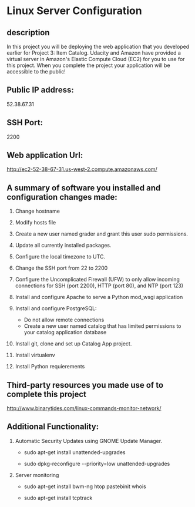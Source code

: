Linux Server Configuration
==========================

description
-----------

In this project you will be deploying the web application that you developed earlier for Project 3: Item Catalog. Udacity and Amazon have provided a virtual server in Amazon's Elastic Compute Cloud (EC2) for you to use for this project. When you complete the project your application will be accessible to the public!

Public IP address: 
-----------------
52.38.67.31

SSH Port:
--------
2200

Web application Url:
-------------------
http://ec2-52-38-67-31.us-west-2.compute.amazonaws.com/

A summary of software you installed and configuration changes made:
------------------------------------------------------------------
1) Change hostname

2) Modify hosts file

3) Create a new user named grader and grant this user sudo permissions.

4) Update all currently installed packages.

5) Configure the local timezone to UTC.

6) Change the SSH port from 22 to 2200

7) Configure the Uncomplicated Firewall (UFW) to only allow incoming connections for SSH (port 2200), HTTP (port 80), and NTP (port 123)

8) Install and configure Apache to serve a Python mod_wsgi application

9) Install and configure PostgreSQL:
   * Do not allow remote connections
   * Create a new user named catalog that has limited permissions to your catalog application database

10) Install git, clone and set up Catalog App project.

11) Install virtualenv

12) Install Python requierements

Third-party resources you made use of to complete this project
--------------------------------------------------------------
http://www.binarytides.com/linux-commands-monitor-network/


Additional Functionality:
------------------------

1) Automatic Security Updates using GNOME Update Manager.

   * sudo apt-get install unattended-upgrades

   * sudo dpkg-reconfigure --priority=low unattended-upgrades	

2) Server monitoring

   * sudo apt-get install bwm-ng htop pastebinit whois

   * sudo apt-get install tcptrack

